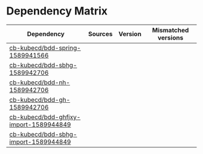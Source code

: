 # Dependency Matrix

Dependency | Sources | Version | Mismatched versions
---------- | ------- | ------- | -------------------
[cb-kubecd/bdd-spring-1589941566](https://github.com/cb-kubecd/bdd-spring-1589941566.git) |  | []() | 
[cb-kubecd/bdd-sbhg-1589942706](https://github.com/cb-kubecd/bdd-sbhg-1589942706.git) |  | []() | 
[cb-kubecd/bdd-nh-1589942706](https://github.com/cb-kubecd/bdd-nh-1589942706.git) |  | []() | 
[cb-kubecd/bdd-gh-1589942706](https://github.com/cb-kubecd/bdd-gh-1589942706.git) |  | []() | 
[cb-kubecd/bdd-ghfjxy-import-1589944849](https://github.com/cb-kubecd/bdd-ghfjxy-import-1589944849.git) |  | []() | 
[cb-kubecd/bdd-sbhg-import-1589944849](https://github.com/cb-kubecd/bdd-sbhg-import-1589944849.git) |  | []() | 
